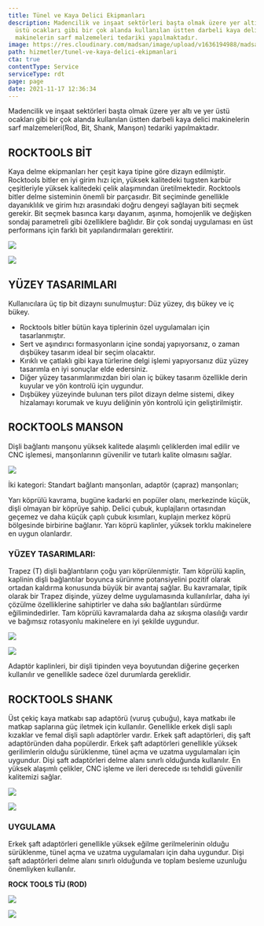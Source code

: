 ```yaml
---
title: Tünel ve Kaya Delici Ekipmanları
description: Madencilik ve inşaat sektörleri başta olmak üzere yer altı ve yer
  üstü ocakları gibi bir çok alanda kullanılan üstten darbeli kaya delici
  makinelerin sarf malzemeleri tedariki yapılmaktadır.
image: https://res.cloudinary.com/madsan/image/upload/v1636194988/madsan-stock/IMG_3198_vqwvpo.jpg
path: hizmetler/tunel-ve-kaya-delici-ekipmanlari
cta: true
contentType: Service
serviceType: rdt
page: page
date: 2021-11-17 12:36:34
---
```

Madencilik ve inşaat sektörleri başta olmak üzere yer altı ve yer üstü ocakları gibi bir çok alanda kullanılan üstten darbeli kaya delici makinelerin sarf malzemeleri(Rod, Bit, Shank, Manşon) tedariki yapılmaktadır.

## ROCKTOOLS BİT

Kaya delme ekipmanları her çeşit kaya tipine göre dizayn edilmiştir. Rocktools bitler en iyi girim hızı için, yüksek kalitedeki tugsten karbür çeşitleriyle yüksek kalitedeki çelik alaşımından üretilmektedir. Rocktools bitler delme sisteminin önemli bir parçasıdır. Bit seçiminde genellikle dayanıklılık ve girim hızı arasındaki doğru dengeyi sağlayan biti seçmek gerekir. Bit seçmek basınca karşı dayanım, aşınma, homojenlik ve değişken sondaj parametreli gibi özelliklere bağlıdır. Bir çok sondaj uygulaması en üst performans için farklı bit yapılandırmaları gerektirir. 

![](https://res.cloudinary.com/madsan/image/upload/v1643736845/madsan-stock/tunelekipman1_rxryof.png)

![](https://res.cloudinary.com/madsan/image/upload/v1643736878/madsan-stock/t%C3%BCnelekipman2_zdurgt.png)

## [](#y%C3%BCzey-tasarimlari)YÜZEY TASARIMLARI

Kullanıcılara üç tip bit dizaynı sunulmuştur: Düz yüzey, dış bükey ve iç bükey.

* Rocktools bitler bütün kaya tiplerinin özel uygulamaları için tasarlanmıştır.
* Sert ve aşındırıcı formasyonların içine sondaj yapıyorsanız, o zaman dışbükey tasarım ideal bir seçim olacaktır.
* Kırıklı ve çatlaklı gibi kaya türlerine delgi işlemi yapıyorsanız düz yüzey tasarımla en iyi sonuçlar elde edersiniz.
* Diğer yüzey tasarımlarımızdan biri olan iç bükey tasarım özellikle derin kuyular ve yön kontrolü için uygundur.
* Dışbükey yüzeyinde bulunan ters pilot dizayn delme sistemi, dikey hizalamayı korumak ve kuyu deliğinin yön kontrolü için geliştirilmiştir.

## [](#rocktools-manson)ROCKTOOLS MANSON

Dişli bağlantı manşonu yüksek kalitede alaşımlı çeliklerden imal edilir ve CNC işlemesi, manşonlarının güvenilir ve tutarlı kalite olmasını sağlar.

![](https://res.cloudinary.com/madsan/image/upload/v1643736957/madsan-stock/rock1_elnlml.png)

İki kategori: Standart bağlantı manşonları, adaptör (çapraz) manşonları;

Yarı köprülü kavrama, bugüne kadarki en popüler olanı, merkezinde küçük, dişli olmayan bir köprüye sahip. Delici çubuk, kuplajların ortasından geçemez ve daha küçük çaplı çubuk kısımları, kuplajın merkez köprü bölgesinde birbirine bağlanır. Yarı köprü kaplinler, yüksek torklu makinelere en uygun olanlardır. 

### [](#y%C3%BCzey-tasarimlari-1)YÜZEY TASARIMLARI:

Trapez (T) dişli bağlantıların çoğu yarı köprülenmiştir. Tam köprülü kaplin, kaplinin dişli bağlantılar boyunca sürünme potansiyelini pozitif olarak ortadan kaldırma konusunda büyük bir avantaj sağlar. Bu kavramalar, tipik olarak bir Trapez dişinde, yüzey delme uygulamasında kullanılırlar, daha iyi çözülme özelliklerine sahiptirler ve daha sıkı bağlantıları sürdürme eğilimindedirler. Tam köprülü kavramalarda daha az sıkışma olasılığı vardır ve bağımsız rotasyonlu makinelere en iyi şekilde uygundur.

![](https://res.cloudinary.com/madsan/image/upload/v1643736991/madsan-stock/rock2_wti2nz.png)

![](https://res.cloudinary.com/madsan/image/upload/v1643737032/madsan-stock/rock3_poeqyd.png)

Adaptör kaplinleri, bir dişli tipinden veya boyutundan diğerine geçerken kullanılır ve genellikle sadece özel durumlarda gereklidir.

## [](#rocktools-shank)ROCKTOOLS SHANK

Üst çekiç kaya matkabı sap adaptörü (vuruş çubuğu), kaya matkabı ile matkap saplarına güç iletmek için kullanılır. Genellikle erkek dişli saplı kızaklar ve femal dişli saplı adaptörler vardır. Erkek şaft adaptörleri, diş şaft adaptöründen daha popülerdir. Erkek şaft adaptörleri genellikle yüksek gerilimlerin olduğu sürüklenme, tünel açma ve uzatma uygulamaları için uygundur. Dişi şaft adaptörleri delme alanı sınırlı olduğunda kullanılır. En yüksek alaşımlı çelikler, CNC işleme ve ileri derecede ısı tehdidi güvenilir kalitemizi sağlar.

![](https://res.cloudinary.com/madsan/image/upload/v1643737105/madsan-stock/rock4_ae8fzo.png)

![](https://res.cloudinary.com/madsan/image/upload/v1643737138/madsan-stock/rock5_l0wcu1.png)

### [](#uygulama)UYGULAMA

Erkek şaft adaptörleri genellikle yüksek eğilme gerilmelerinin olduğu sürüklenme, tünel açma ve uzatma uygulamaları için daha uygundur. Dişi şaft adaptörleri delme alanı sınırlı olduğunda ve toplam besleme uzunluğu önemliyken kullanılır.

**ROCK TOOLS TİJ (ROD)**

![](https://res.cloudinary.com/madsan/image/upload/v1643737238/madsan-stock/rock6_cijvcm.png)

![](https://res.cloudinary.com/madsan/image/upload/v1643737265/madsan-stock/rock7_wlzxyh.png)